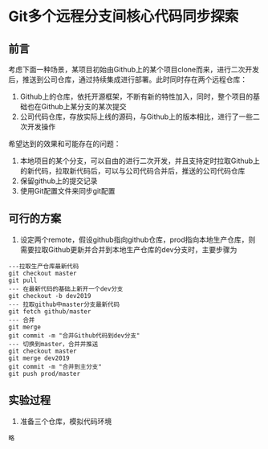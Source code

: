 # Git多个远程分支间核心代码同步探索

## 前言

考虑下面一种场景，某项目初始由Github上的某个项目clone而来，进行二次开发后，推送到公司仓库，通过持续集成进行部署。此时同时存在两个远程仓库：

1. Github上的仓库，依托开源框架，不断有新的特性加入，同时，整个项目的基础也在Github上某分支的某次提交
2. 公司代码仓库，存放实际上线的源码，与Github上的版本相比，进行了一些二次开发操作

希望达到的效果和可能存在的问题：

1. 本地项目的某个分支，可以自由的进行二次开发，并且支持定时拉取Github上的新代码，拉取新代码后，可以与公司代码合并后，推送的公司代码仓库
2. 保留github上的提交记录
3. 使用Git配置文件来同步git配置

## 可行的方案

1. 设定两个remote，假设github指向github仓库，prod指向本地生产仓库，则需要拉取Github更新并合并到本地生产仓库的dev分支时，主要步骤为
```git
---拉取生产仓库最新代码
git checkout master
git pull
--- 在最新代码的基础上新开一个dev分支
git checkout -b dev2019
--- 拉取github中master分支最新代码
git fetch github/master
--- 合并
git merge
git commit -m "合并Github代码到dev分支"
--- 切换到master，合并并推送
git checkout master
git merge dev2019
git commit -m "合并到主分支"
git push prod/master
```

## 实验过程

1. 准备三个仓库，模拟代码环境

```
略

